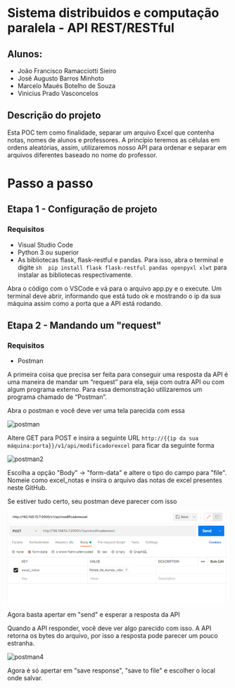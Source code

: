 # Sistema distribuidos e computação paralela  - API REST/RESTful
## Alunos:
* João Francisco Ramacciotti Sieiro
* José Augusto Barros Minhoto
* Marcelo Maués Botelho de Souza
* Vinicius Prado Vasconcelos

## Descrição do projeto
Esta POC tem como finalidade, separar um arquivo Excel que contenha notas, nomes de alunos e professores. A princípio teremos as células em ordens aleatórias, assim, utilizaremos nosso API para ordenar e separar em arquivos diferentes baseado no nome do professor. 


# Passo a passo

## Etapa 1 - Configuração de projeto

### Requisitos
*	Visual Studio Code
*	Python 3 ou superior
*	As bibliotecas flask, flask-restful e pandas. Para isso, abra o terminal e digite ```sh 
pip install flask flask-restful pandas openpyxl xlwt``` 
para instalar as bibliotecas respectivamente.

Abra o código com o VSCode e vá para o arquivo app.py e o execute. Um terminal deve abrir, informando que está tudo ok e mostrando o ip da sua máquina assim como a porta que a API está rodando.

## Etapa 2 - Mandando um "request"

### Requisitos
*	Postman

A primeira coisa que precisa ser feita para conseguir uma resposta da API é uma maneira de mandar um “request” para ela, seja com outra API ou com algum programa externo. Para essa demonstração utilizaremos um programa chamado de “Postman”.

Abra o postman e você deve ver uma tela parecida com essa

![postman](https://github.com/MMaues/api_excel/blob/main/img/postman1.png?raw=true)

Altere GET para POST e insira a seguinte URL ```http://{{ip da sua máquina:porta}}/v1/api/modificadorexcel``` para ficar da seguinte forma

![postman2](https://github.com/MMaues/api_excel/blob/main/img/postman2.png?raw=true)

Escolha a opção "Body" -> "form-data" e altere o tipo do campo para "file". Nomeie como excel_notas e insira o arquivo das notas de excel presentes neste GitHub.

Se estiver tudo certo, seu postman deve parecer com isso

![postman3](https://github.com/MMaues/api_excel/blob/main/img/postman3.png?raw=true)

Agora basta apertar em "send" e esperar a resposta da API

Quando a API responder, você deve ver algo parecido com isso. A API retorna os bytes do arquivo, por isso a resposta pode parecer um pouco estranha.

![postman4](https://github.com/MMaues/api_excel/blob/main/img/postman4.png?raw=true)

Agora é só apertar em "save response", "save to file" e escolher o local onde salvar. 


